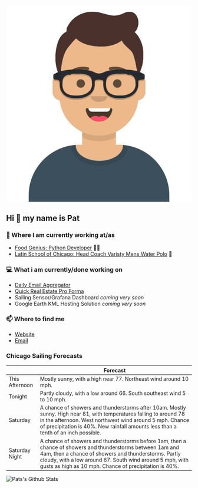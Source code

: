 [![Social banner for p-j-falconer](https://raw.githubusercontent.com/P-J-FALCONER/P-J-FALCONER/master/assets/avataaars.svg)](https://patfalconer.com/)
## Hi :wave: my name is Pat

### 💼 Where I am currently working at/as
- [Food Genius: Python Developer](https://getfoodgenius.com/) 🍔🐍
- [Latin School of Chicago: Head Coach Varisty Mens Water Polo](https://www.latinschool.org/) 🤽


### 💻 What i am currently/done working on
 - [Daily Email Aggregator](https://github.com/P-J-FALCONER/dott_daily_mail)
 - [Quick Real Estate Pro Forma](https://github.com/P-J-FALCONER/henry)
 - Sailing Sensor/Grafana Dashboard *coming very soon*
 - Google Earth KML Hosting Solution *coming very soon*

### 📫 Where to find me
 - [Website](https://patfalconer.com/)
 - [Email](mailto:patrick.j.falconer@gmail.com)


### Chicago Sailing Forecasts
|   | Forecast  |
|---|---|
| This Afternoon | Mostly sunny, with a high near 77. Northeast wind around 10 mph. |
| Tonight | Partly cloudy, with a low around 66. South southeast wind 5 to 10 mph. |
| Saturday | A chance of showers and thunderstorms after 10am. Mostly sunny. High near 81, with temperatures falling to around 78 in the afternoon. West northwest wind around 5 mph. Chance of precipitation is 40%. New rainfall amounts less than a tenth of an inch possible. |
| Saturday Night | A chance of showers and thunderstorms before 1am, then a chance of showers and thunderstorms between 1am and 4am, then a chance of showers and thunderstorms. Partly cloudy, with a low around 67. South wind around 5 mph, with gusts as high as 10 mph. Chance of precipitation is 40%. |

![Pats's Github Stats](https://github-readme-stats.vercel.app/api?username=p-j-falconer&show_icons=true&theme=radical)
